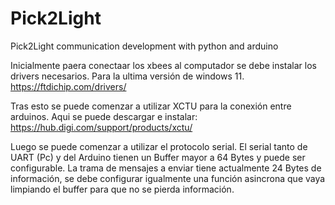 # Pick2Light
Pick2Light communication development with python and arduino

Inicialmente paera conectaar los xbees al computador se debe instalar los drivers necesarios. Para la ultima versión de windows 11.
https://ftdichip.com/drivers/

Tras esto se puede comenzar a utilizar XCTU para la conexión entre arduinos. Aqui se puede descargar e instalar:
https://hub.digi.com/support/products/xctu/

Luego se puede comenzar a utilizar el protocolo serial. El serial tanto de UART (Pc) y del Arduino tienen un Buffer mayor a 64 Bytes y puede ser configurable.
La trama de mensajes a enviar tiene actualmente 24 Bytes de información, se debe configurar igualmente una función asincrona que vaya limpiando el buffer para que no se pierda información.
